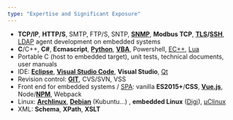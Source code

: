 ```yaml
---
type: "Expertise and Significant Exposure"
---
```


* **TCP/IP**, **HTTP/S**, SMTP, FTP/S, SNTP, **<a href="https://en.wikipedia.org/wiki/Simple_Network_Management_Protocol" target="_blank">SNMP</a>**, **Modbus TCP**, **<a href="https://en.wikipedia.org/wiki/Transport_Layer_Security" target="_blank">TLS</a>/<a href="https://en.wikipedia.org/wiki/Secure_Shell" target="_blank">SSH</a>**, <a href="https://en.wikipedia.org/wiki/Lightweight_Directory_Access_Protocol" target="_blank">LDAP</a> agent development on embedded systems
* **C**/C++, **C#**, **Ecmascript**, **<a href="https://www.python.org" target="_blank">Python</a>**, **<a href="https://en.wikipedia.org/wiki/Visual_Basic_for_Applications" target="_blank">VBA</a>**, Powershell, <a href="https://en.wikipedia.org/wiki/Embedded_C%2B%2B" target="_blank">EC++</a>, <a href="https://www.lua.org" target="_blank">Lua</a>
* Portable C (host to embedded target), unit tests, technical documents, user manuals
* IDE: **<a href="https://www.eclipse.org" target="_blank">Eclipse</a>**, **<a href="https://code.visualstudio.com" target="_blank">Visual Studio Code</a>**, **Visual Studio**, <a href="https://www.qt.io" target="_blank">Qt</a>
* Revision control: **<a href="https://git-scm.com" target="_blank">GIT</a>**, CVS/SVN, VSS
* Front end for embedded systems / <a href="https://en.wikipedia.org/wiki/Single-page_applicationvue.js" target="_blank">SPA</a>: vanilla **ES2015+**/**CSS**, **<a href="https://vuejs.org" target="_blank">Vue.js</a>**, Node/**<a href="https://www.npmjs.com" target="_blank">NPM</a>**, Webpack
* Linux: **<a href="https://www.archlinux.org" target="_blank">Archlinux</a>**, **<a href="https://www.debian.org" target="_blank">Debian</a>** (Kubuntu...) , **embedded Linux** (<a href="https://www.digi.com" target="_blank">Digi</a>), <a href="https://en.wikipedia.org/wiki/%CE%9CClinux" target="_blank">µClinux</a>
* XML: **Schema**, **XPath**, **XSLT**

